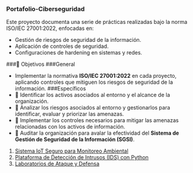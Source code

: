 ### Portafolio-Ciberseguridad
Este proyecto documenta una serie de prácticas realizadas bajo la norma ISO/IEC 27001:2022, enfocadas en: 
- Gestión de riesgos de seguridad de la información.
- Aplicación de controles de seguridad.
- Configuraciones de hardening en sistemas y redes.

###🎯 Objetivos
 ###General
- Implementar la normativa **ISO/IEC 27001:2022** en cada proyecto, aplicando controles que mitiguen los riesgos de seguridad de la información.
 ###Específicos
- 📌 Identificar los activos asociados al entorno y el alcance de la organización.  
- 📌 Analizar los riesgos asociados al entorno y gestionarlos para identificar, evaluar y priorizar las amenazas.  
- 📌 Implementar los controles necesarios para mitigar las amenazas relacionadas con los activos de información.  
- 📌 Auditar la organización para avalar la efectividad del **Sistema de Gestión de Seguridad de la Información (SGSI)**.  

1. [Sistema IoT Seguro para Monitoreo Ambiental](./Proyecto-1-IoT-Seguro/README.md)  
2. [Plataforma de Detección de Intrusos (IDS) con Python](./Proyecto-2-IDS-Python/README.md)  
3. [Laboratorios de Ataque y Defensa](./Proyecto-3-Labs-Ataque-Defensa/README.md)  

